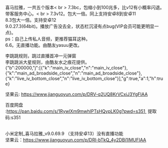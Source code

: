 喜马拉雅，一共五个版本< br >
7.3bc，包缩小到100兆多，比v12有小概率闪退。带客服务中心。< br >
7.3v12。包大一倍。同上支持安卓8到安卓11<br>
8.3包大一倍。支持安卓12<br>
9.0.27.3(64bit)。播放广告没去全，状态栏沉浸有点bug(VIP会员可能更明显一点)。<br>
ps：自己上传私人音频，更推荐猫耳这种。<br>
6.6。无直播功能。由酷友yasuu更改。<br>

李跳跳规则，跳过直播首冲一元弹窗<br>
李跳跳派大星规则，由酷友水之痕花提供。<br>
{"b":200000,"j":[{"k":"main_iv_close","n":"main_iv_close"},{"k":"main_ad_broadside_close","n":"main_ad_broadside_close"},{"k":"live_iv_bottom_close","n":"live_iv_bottom_close"}],"g":true,"a":1,"h":true}

坚果云:
https://www.jianguoyun.com/p/DRV-q2UQ8KrVCxiJ3YgFIAA<br>

百度网盘<br>:https://pan.baidu.com/s/1RywlXm9mwhIPTsHQvpLK0g?pwd=s351 
提取码:s351

<br>小米定制_喜马拉雅_v9.0.69.9  （支持安卓13）没有直播功能
<br>坚果云：https://www.jianguoyun.com/p/DRl-bTkQ_4y2DBi1lMUFIAA

